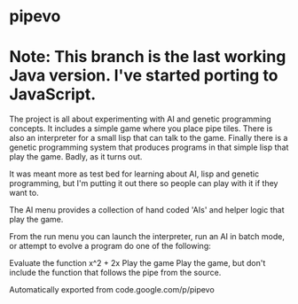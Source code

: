 # pipevo

# Note: This branch is the last working Java version. I've started porting to JavaScript.

The project is all about experimenting with AI and genetic programming concepts. It includes a simple game where you place pipe tiles. There is also an interpreter for a small lisp that can talk to the game. Finally there is a genetic programming system that produces programs in that simple lisp that play the game. Badly, as it turns out.

It was meant more as test bed for learning about AI, lisp and genetic programming, but I'm putting it out there so people can play with it if they want to.

The AI menu provides a collection of hand coded 'AIs' and helper logic that play the game.

From the run menu you can launch the interpreter, run an AI in batch mode, or attempt to evolve a program do one of the following:

Evaluate the function x^2 + 2x
Play the game
Play the game, but don't include the function that follows the pipe from the source.


Automatically exported from code.google.com/p/pipevo
